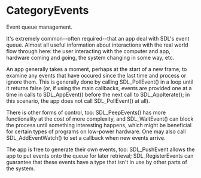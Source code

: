 
# CategoryEvents

Event queue management.

It's extremely common--often required--that an app deal with SDL's event
queue. Almost all useful information about interactions with the real world
flow through here: the user interacting with the computer and app, hardware
coming and going, the system changing in some way, etc.

An app generally takes a moment, perhaps at the start of a new frame, to
examine any events that have occured since the last time and process or
ignore them. This is generally done by calling SDL_PollEvent() in a loop
until it returns false (or, if using the main callbacks, events are
provided one at a time in calls to SDL_AppEvent() before the next call to
SDL_AppIterate(); in this scenario, the app does not call SDL_PollEvent()
at all).

There is other forms of control, too: SDL_PeepEvents() has more
functionality at the cost of more complexity, and SDL_WaitEvent() can block
the process until something interesting happens, which might be beneficial
for certain types of programs on low-power hardware. One may also call
SDL_AddEventWatch() to set a callback when new events arrive.

The app is free to generate their own events, too: SDL_PushEvent allows the
app to put events onto the queue for later retrieval; SDL_RegisterEvents
can guarantee that these events have a type that isn't in use by other
parts of the system.
